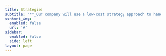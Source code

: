 ```yaml
---
title: Strategies
subtitle: "**_Our company will use a low-cost strategy approach to handle the competitors in the field and find a \rgateway to enter the market. We'll be having a good research team to analyse and develop algorithms \rthat’ll help to estimate the price of the grocery product easily with different other grocery website and \rprovide the desired grocery product to the customer within the budget._**"
content_img:
  enabled: false
  url: '#'
sidebar:
  enabled: false
  side: left
layout: page
---
```


